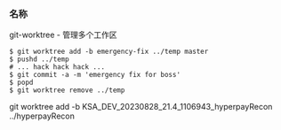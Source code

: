 ### 名称
git-worktree - 管理多个工作区
```ad-summary
$ git worktree add -b emergency-fix ../temp master
$ pushd ../temp
# ... hack hack hack ...
$ git commit -a -m 'emergency fix for boss'
$ popd
$ git worktree remove ../temp
```

git worktree add -b KSA_DEV_20230828_21.4_1106943_hyperpayRecon ../hyperpayRecon